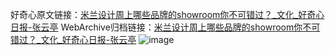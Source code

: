 好奇心原文链接：[米兰设计周上哪些品牌的showroom你不可错过？_文化_好奇心日报-张云亭](https://www.qdaily.com/articles/87.html)
WebArchive归档链接：[米兰设计周上哪些品牌的showroom你不可错过？_文化_好奇心日报-张云亭](http://web.archive.org/web/20190623145128/https://www.qdaily.com/articles/87.html)
![image](http://ww3.sinaimg.cn/large/007d5XDply1g3v3x51xd9j30u03vyb29)